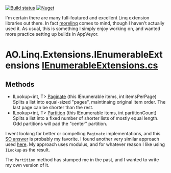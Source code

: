 [![Build status](https://ci.appveyor.com/api/projects/status/j93j0km26ty53d34?svg=true)](https://ci.appveyor.com/project/adamosoftware/linqextensions)
[![Nuget](https://img.shields.io/nuget/v/AO.Linq.Extensions)](https://www.nuget.org/packages/AO.Linq.Extensions/)

I'm certain there are many full-featured and excellent Linq extension libraries out there. In fact [morelinq](https://www.nuget.org/packages/morelinq) comes to mind, though I haven't actually used it. As usual, this is something I simply enjoy working on, and wanted more practice setting up builds in AppVeyor.

# AO.Linq.Extensions.IEnumerableExtensions [IEnumerableExtensions.cs](https://github.com/adamfoneil/LinqExtensions/blob/master/LinqExtensions/IEnumerableExtensions.cs#L6)
## Methods
- ILookup\<int, T\> [Paginate](https://github.com/adamfoneil/LinqExtensions/blob/master/LinqExtensions/IEnumerableExtensions.cs#L8)
 (this IEnumerable<T> items, int itemsPerPage) Splits a list into equal-sized "pages", maintinaing original item order. The last page can be shorter than the rest.
- ILookup\<int, T\> [Partition](https://github.com/adamfoneil/LinqExtensions/blob/master/LinqExtensions/IEnumerableExtensions.cs#L26)
 (this IEnumerable<T> items, int partitionCount) Splits a list into a fixed number of shorter lists of mostly equal length. Odd partitions will pad the "center" partition.

I went looking for better or compelling `Paginate` implementations, and this [SO answer](https://stackoverflow.com/a/3382769/2023653) is probably my favorite. I found another very similar approach used [here](https://www.davidboike.dev/2010/08/batch-or-partition-a-collection-with-linq/). My approach uses modulus, and for whatever reason I like using `ILookup` as the result.

The `Partition` method has stumped me in the past, and I wanted to write my own version of it.
